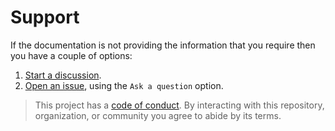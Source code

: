 # Support

If the documentation is not providing the information that you require then you have a couple of options:

1. [Start a discussion](https://github.com/SecOpsToolbox/tcp-wrappers-asn-filter/discussions).
1. [Open an issue](https://github.com/SecOpsToolbox/tcp-wrappers-asn-filter/issues), using the `Ask a question` option.

> This project has a [code of conduct](CODE_OF_CONDUCT.md). By interacting with this repository, organization, or community you agree to abide by its terms.
